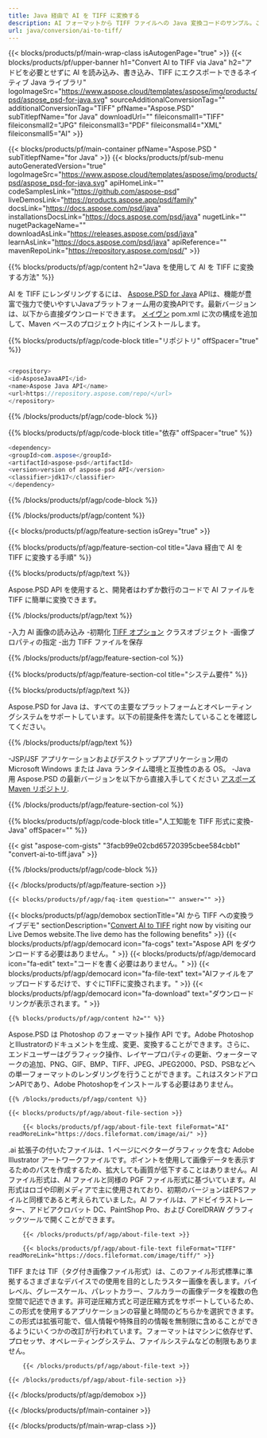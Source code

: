```yaml
---
title: Java 経由で AI を TIFF に変換する
description: AI フォーマットから TIFF ファイルへの Java 変換コードのサンプル。このサンプルコードを使用して、Web ベースまたはデスクトップ Java ベースのアプリケーション内で AI を TIFF に変換します。
url: java/conversion/ai-to-tiff/
---
```


{{< blocks/products/pf/main-wrap-class isAutogenPage="true" >}}
{{< blocks/products/pf/upper-banner h1="Convert AI to TIFF via Java" h2="アドビを必要とせずに AI を読み込み、書き込み、TIFF にエクスポートできるネイティブ Java ライブラリ" logoImageSrc="https://www.aspose.cloud/templates/aspose/img/products/psd/aspose_psd-for-java.svg" sourceAdditionalConversionTag="" additionalConversionTag="TIFF" pfName="Aspose.PSD" subTitlepfName="for Java" downloadUrl="" fileiconsmall1="TIFF" fileiconsmall2="JPG" fileiconsmall3="PDF" fileiconsmall4="XML" fileiconsmall5="AI" >}}

{{< blocks/products/pf/main-container pfName="Aspose.PSD " subTitlepfName="for Java" >}}
{{< blocks/products/pf/sub-menu autoGeneratedVersion="true" logoImageSrc="https://www.aspose.cloud/templates/aspose/img/products/psd/aspose_psd-for-java.svg" apiHomeLink="" codeSamplesLink="https://github.com/aspose-psd" liveDemosLink="https://products.aspose.app/psd/family" docsLink="https://docs.aspose.com/psd/java" installationsDocsLink="https://docs.aspose.com/psd/java" nugetLink="" nugetPackageName="" downloadAsLink="https://releases.aspose.com/psd/java" learnAsLink="https://docs.aspose.com/psd/java" apiReference="" mavenRepoLink="https://repository.aspose.com/psd/" >}}

{{% blocks/products/pf/agp/content h2="Java を使用して AI を TIFF に変換する方法" %}}

AI を TIFF にレンダリングするには、 <a href="/psd/{{< lang-code >}}java">Aspose.PSD for Java</a> APIは、機能が豊富で強力で使いやすいJavaプラットフォーム用の変換APIです。最新バージョンは、以下から直接ダウンロードできます。 <a href="https://repository.aspose.com/psd/">メイヴン</a> pom.xml に次の構成を追加して、Maven ベースのプロジェクト内にインストールします。

{{% blocks/products/pf/agp/code-block title="リポジトリ" offSpacer="true" %}}

```cs

<repository>
<id>AsposeJavaAPI</id>
<name>Aspose Java API</name>
<url>https://repository.aspose.com/repo/</url>
</repository>

```

{{% /blocks/products/pf/agp/code-block %}}

{{% blocks/products/pf/agp/code-block title="依存" offSpacer="true" %}}

```cs
<dependency>
<groupId>com.aspose</groupId>
<artifactId>aspose-psd</artifactId>
<version>version of aspose-psd API</version>
<classifier>jdk17</classifier>
</dependency>

```

{{% /blocks/products/pf/agp/code-block %}}

{{% /blocks/products/pf/agp/content %}}

{{< blocks/products/pf/agp/feature-section isGrey="true" >}}

{{% blocks/products/pf/agp/feature-section-col title="Java 経由で AI を TIFF に変換する手順" %}}

{{% blocks/products/pf/agp/text %}}

 Aspose.PSD API を使用すると、開発者はわずか数行のコードで AI ファイルを TIFF に簡単に変換できます。

{{% /blocks/products/pf/agp/text %}}

-入力 AI 画像の読み込み
-初期化 [TIFF オプション](https://apireference.aspose.com/psd/java/com.aspose.psd.imageoptions/tiffOptions) クラスオブジェクト
-画像プロパティの指定
-出力 TIFF ファイルを保存

{{% /blocks/products/pf/agp/feature-section-col %}}

{{% blocks/products/pf/agp/feature-section-col title="システム要件" %}}

{{% blocks/products/pf/agp/text %}}

 Aspose.PSD for Java は、すべての主要なプラットフォームとオペレーティングシステムをサポートしています。以下の前提条件を満たしていることを確認してください。

{{% /blocks/products/pf/agp/text %}}

-JSP/JSF アプリケーションおよびデスクトップアプリケーション用の Microsoft Windows または Java ランタイム環境と互換性のある OS。
-Java 用 Aspose.PSD の最新バージョンを以下から直接入手してください
 [アスポーズ Maven リポジトリ](https://repository.aspose.com/psd/).

{{% /blocks/products/pf/agp/feature-section-col %}}

{{% blocks/products/pf/agp/code-block title="人工知能を TIFF 形式に変換-Java" offSpacer="" %}}

{{< gist "aspose-com-gists" "3facb99e02cbd65720395cbee584cbb1" "convert-ai-to-tiff.java" >}}

{{% /blocks/products/pf/agp/code-block %}}

{{< /blocks/products/pf/agp/feature-section >}}

    {{< blocks/products/pf/agp/faq-item question="" answer="" >}}
 

<!-- aboutfile Starts -->

{{< blocks/products/pf/agp/demobox sectionTitle="AI から TIFF への変換ライブデモ" sectionDescription="[Convert AI to TIFF](https://products.aspose.app/psd/conversion/ai-to-tiff) right now by visiting our Live Demos website.The live demo has the following benefits" >}}
        {{< blocks/products/pf/agp/democard icon="fa-cogs" text="Aspose API をダウンロードする必要はありません。" >}}
        {{< blocks/products/pf/agp/democard icon="fa-edit" text="コードを書く必要はありません。" >}}
        {{< blocks/products/pf/agp/democard icon="fa-file-text" text="AIファイルをアップロードするだけで、すぐにTIFFに変換されます。" >}}
        {{< blocks/products/pf/agp/democard icon="fa-download" text="ダウンロードリンクが表示されます。" >}}

    {{% blocks/products/pf/agp/content h2="" %}}

Aspose.PSD は Photoshop のフォーマット操作 API です。Adobe PhotoshopとIllustratorのドキュメントを生成、変更、変換することができます。さらに、エンドユーザーはグラフィック操作、レイヤープロパティの更新、ウォーターマークの追加、PNG、GIF、BMP、TIFF、JPEG、JPEG2000、PSD、PSBなどへの単一フォーマットのレンダリングを行うことができます。これはスタンドアロンAPIであり、Adobe Photoshopをインストールする必要はありません。  



    {{% /blocks/products/pf/agp/content %}}

    {{< blocks/products/pf/agp/about-file-section >}}

        {{< blocks/products/pf/agp/about-file-text fileFormat="AI" readMoreLink="https://docs.fileformat.com/image/ai/" >}}
.ai 拡張子の付いたファイルは、1 ページにベクターグラフィックを含む Adobe Illustrator アートワークファイルです。ポイントを使用して画像データを表示するためのパスを作成するため、拡大しても画質が低下することはありません。AI ファイル形式は、AI ファイルと同様の PGF ファイル形式に基づいています。AI形式はロゴや印刷メディアで主に使用されており、初期のバージョンはEPSファイルと同様であると考えられていました。AI ファイルは、アドビイラストレーター、アドビアクロバット DC、PaintShop Pro、および CorelDRAW グラフィックツールで開くことができます。

        {{< /blocks/products/pf/agp/about-file-text >}}

        {{< blocks/products/pf/agp/about-file-text fileFormat="TIFF" readMoreLink="https://docs.fileformat.com/image/tiff/" >}}
TIFF または TIF（タグ付き画像ファイル形式）は、このファイル形式標準に準拠するさまざまなデバイスでの使用を目的としたラスター画像を表します。バイレベル、グレースケール、パレットカラー、フルカラーの画像データを複数の色空間で記述できます。非可逆圧縮方式と可逆圧縮方式をサポートしているため、この形式を使用するアプリケーションの容量と時間のどちらかを選択できます。この形式は拡張可能で、個人情報や特殊目的の情報を無制限に含めることができるようにいくつかの改訂が行われています。フォーマットはマシンに依存せず、プロセッサ、オペレーティングシステム、ファイルシステムなどの制限もありません。

        {{< /blocks/products/pf/agp/about-file-text >}}

    {{< /blocks/products/pf/agp/about-file-section >}}

{{< /blocks/products/pf/agp/demobox >}}

<!-- aboutfile Ends -->



{{< /blocks/products/pf/main-container >}}
    
{{< /blocks/products/pf/main-wrap-class >}}
